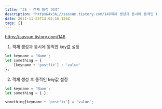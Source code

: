 ```yaml
---
title: "JS - 객체 동적 생성"
description: "https&#x3A;//sassun.tistory.com/148객체 생성과 동시에 동적인 key값 설정객체 생성 후 동적인 key값 설정"
date: 2021-11-25T13:02:16.136Z
tags: []
---
```

https://sassun.tistory.com/148

1. 객체 생성과 동시에 동적인 key값 설정
``` js
let keyname = 'Name';
let something = {
    [keyname + 'postfix'] : 'value'
};
```



2. 객체 생성 후 동적인 key값 설정
```js
let keyname = 'Name';
let something = { };
 
something[keyname + 'postfix'] = 'value';
```